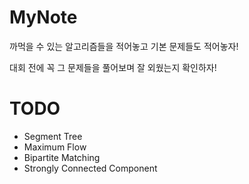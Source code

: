 # MyNote
까먹을 수 있는 알고리즘들을 적어놓고 기본 문제들도 적어놓자!

대회 전에 꼭 그 문제들을 풀어보며 잘 외웠는지 확인하자!

# TODO
- Segment Tree
- Maximum Flow
- Bipartite Matching
- Strongly Connected Component
